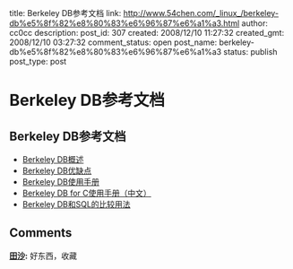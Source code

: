 title: Berkeley DB参考文档
link: http://www.54chen.com/_linux_/berkeley-db%e5%8f%82%e8%80%83%e6%96%87%e6%a1%a3.html
author: cc0cc
description: 
post_id: 307
created: 2008/12/10 11:27:32
created_gmt: 2008/12/10 03:27:32
comment_status: open
post_name: berkeley-db%e5%8f%82%e8%80%83%e6%96%87%e6%a1%a3
status: publish
post_type: post

# Berkeley DB参考文档

## Berkeley DB参考文档 

  * [Berkeley DB概述](http://blog.csdn.net/heiyeshuwu/archive/2006/07/12/907793.aspx)
  * [Berkeley DB优缺点](http://blog.csdn.net/heiyeshuwu/archive/2006/07/12/907806.aspx)
  * [Berkeley DB使用手册](http://berkeleydb.net/man/bdb/index.html)
  * [Berkeley DB for C使用手册（中文）](http://blog.csdn.net/muyannian/archive/2007/12/11/1929712.aspx)
  * [Berkeley DB和SQL的比较用法](http://db.cnfan.net/Oracle/701_1.html)

## Comments

**[田沙](#85 "2008-12-13 12:52:36"):** 好东西，收藏

